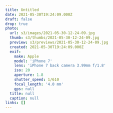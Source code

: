 ```yaml
---
title: Untitled
date: 2021-05-30T19:24:09.000Z
draft: false
drop: true
photo:
  url: s3/images/2021-05-30-12-24-09.jpg
  thumb: s3/thumbs/2021-05-30-12-24-09.jpg
  preview: s3/previews/2021-05-30-12-24-09.jpg
  created: 2021-05-30T19:24:09.000Z
  exif:
    make: Apple
    model: 'iPhone 7'
    lens: 'iPhone 7 back camera 3.99mm f/1.8'
    iso: 20
    aperture: 1.8
    shutter_speed: 1/610
    focal_length: '4.0 mm'
    gps: null
  title: null
  caption: null
links: []
---
```

